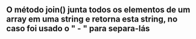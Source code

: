 ## O método join() junta todos os elementos de um array em uma string e retorna esta string, no caso foi usado o " - " para separa-lás
